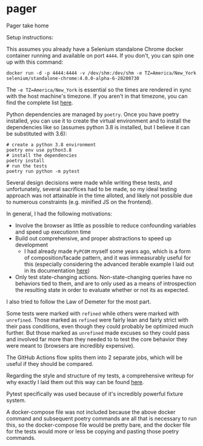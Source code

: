 # pager
Pager take home


Setup instructions:

This assumes you already have a Selenium standalone Chrome docker container
running and available on port `4444`. If you don't, you can spin one up with
this command:

```
docker run -d -p 4444:4444 -v /dev/shm:/dev/shm -e TZ=America/New_York selenium/standalone-chrome:4.0.0-alpha-6-20200730
```

The `-e TZ=America/New_York` is essential so the times are rendered in sync
with the host machine's timezone. If you aren't in that timezone, you can find
the complete list
[here](https://en.wikipedia.org/wiki/List_of_tz_database_time_zones).

Python dependencies are managed by `poetry`. Once you have poetry installed, you
can use it to create the virtual environment and to install the dependencies
like so (assumes python 3.8 is installed, but I believe it can be substituted
with 3.6):

```
# create a python 3.8 environment
poetry env use python3.8
# install the dependencies
poetry install
# run the tests
poetry run python -m pytest
```

Several design decisions were made while writing these tests, and unfortunately,
several sacrifices had to be made, so my ideal testing approach was not
attainable in the time alloted, and likely not possible due to numerous
constraints (e.g. minified JS on the frontend).

In general, I had the following motivations:
* Involve the browser as little as possible to reduce confounding variables and speed up
  executionn time
* Build out comprehensive, and proper abstractions to speed up development
  * I had already made `PyPCOM` myself some years ago, which is a form of
    composition/facade pattern, and it was immeasurably useful for this
    (especially considering the advanced iterable example I laid out in its
    documentation
    [here](https://pypcom.readthedocs.io/en/latest/advanced/iterables.html))
* Only test state-changing actions. Non-state-changing queries have no behaviors
  tied to them, and are to only used as a means of introspection the resulting
  state in order to evaluate whether or not its as expected.

I also tried to follow the Law of Demeter for the most part.

Some tests were marked with `refined` while others were marked with `unrefined`.
Those marked as `refined` were fairly lean and fairly strict with their pass
conditions, even though they could probably be optimized much further. But those
marked as `unrefined` made excuses so they could pass and involved far more than
they needed to to test the core behavior they were meant to (browsers are
incredibly expensive).

The GitHub Actions flow splits them into 2 separate jobs, which will be useful
if they should be compared.

Regarding the style and structure of my tests, a comprehensive writeup for why
exactly I laid them out this way can be found
[here](https://salmonmode.github.io/2019/03/29/building-good-tests.html).

Pytest specifically was used because of it's incredibly powerful fixture system.

A docker-compose file was not included because the above docker command and
subsequent poetry commands are all that is necessary to run this, so the
docker-compose file would be pretty bare, and the docker file for the tests
would more or less be copying and pasting those poetry commands.
